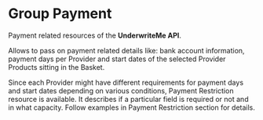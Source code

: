 # Group Payment
Payment related resources of the **UnderwriteMe API**.

Allows to pass on payment related details like: bank account information, payment days per Provider and start dates of the selected Provider Products sitting in the Basket.

Since each Provider might have different requirements for payment days and start dates depending on various conditions, Payment Restriction resource is available. It describes if a particular field is required or not and in what capacity. Follow examples in Payment Restriction section for details.
